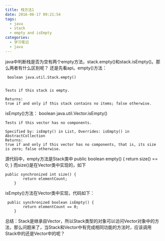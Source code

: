 ```yaml
---
title: 栈方法1
date: 2016-06-17 09:21:54
tags: 
  - java
  - stack
  - empty and isEmpty
categories:
  - 学习笔记
  - java
---
```

java中判断栈是否为空有两个empty方法，stack.empty()和stack.isEmpty()。那么两者有什么区别呢？
还是先看api。empty()方法：

	 boolean java.util.Stack.empty()


	Tests if this stack is empty.

	Returns:
	true if and only if this stack contains no items; false otherwise.
isEmpty()方法：
	boolean java.util.Vector.isEmpty()


	Tests if this vector has no components.

	Specified by: isEmpty() in List, Overrides: isEmpty() in AbstractCollection
	Returns:
	true if and only if this vector has no components, that is, its size is zero; false otherwise.
	
源代码中，empty方法是Stack类中
	 public boolean empty() {
	        return size() == 0;
	    }
而size()是在Vector类中实现的，如下

	public synchronized int size() {
	        return elementCount;
	    }
isEmpty()方法在Vector类中实现，代码如下：

	 public synchronized boolean isEmpty() {
	        return elementCount == 0;
	    }
总结：Stack是继承自Vector，所以Stack类型的对象可以访问Vector对象中的方法，那么问题来了，当Stack和Vector中有完成相同功能的方法时，应该调用Stack中的还是Vector中的呢？
